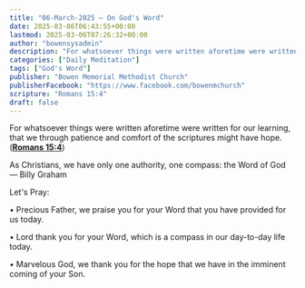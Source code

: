 ```yaml
---
title: "06-March-2025 – On God's Word"
date: 2025-03-06T06:43:55+00:00
lastmod: 2025-03-06T07:26:32+00:00
author: "bowensysadmin"
description: "For whatsoever things were written aforetime were written for our learning, that we through patience and comfort of the scriptures might have hope. (Romans 15:4) As Christians, we have only one authority, one compass: the Word of God -- Billy Graham"
categories: ["Daily Meditation"]
tags: ["God's Word"]
publisher: "Bowen Memorial Methodist Church"
publisherFacebook: "https://www.facebook.com/bowenmchurch"
scripture: "Romans 15:4"
draft: false
---
```


For whatsoever things were written aforetime were written for our learning, that we through patience and comfort of the scriptures might have hope. ([**Romans 15:4**](https://www.biblegateway.com/passage/?search=Romans%2015%3A4&version=KJV))

As Christians, we have only one authority, one compass: the Word of God — Billy Graham

Let's Pray:

• Precious Father, we praise you for your Word that you have provided for us today.

• Lord thank you for your Word, which is a compass in our day-to-day life today.

• Marvelous God, we thank you for the hope that we have in the imminent coming of your Son.
